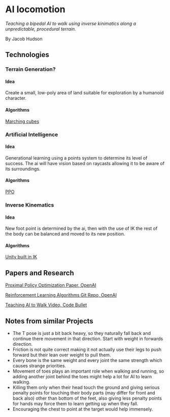 # AI locomotion

*Teaching a bipedal AI to walk using inverse kinimatics along a unpredictable, procedural terrain.*

By Jacob Hudson

## Technologies
### Terrain Generation?
#### Idea
Create a small, low-poly area of land suitable for exploration by a humanoid character.
#### Algorithms
[Marching cubes](https://en.wikipedia.org/wiki/Marching_cubes)

### Artificial Intelligence
#### Idea
Generational learning using a points system to determine its level of success. The ai will have vision based on raycasts allowing it to be aware of its surroundings.
#### Algorithms
[PPO](https://openai.com/research/openai-baselines-ppo)

### Inverse Kinematics
#### Idea
New foot point is determined by the ai, then with the use of IK the rest of the body can be balanced and moved to its new position.
#### Algorithms
[Unity built in IK](https://docs.unity3d.com/Manual/InverseKinematics.html#:~:text=This%20can%20be%20useful%20when%20you%20want%20a,any%20humanoid%20character%20with%20a%20correctly%20configured%20Avatar.)

## Papers and Research
[Proximal Policy Optimization Paper, OpenAI](https://arxiv.org/pdf/1707.06347.pdf)

[Reinforcement Learning Algorithms Git Repo, OpenAI](https://github.com/openai/baselines)

[Teaching AI to Walk Video, Code Bullet](https://youtu.be/9amJuvb3grU?list=TLPQMDgwNTIwMjOCUIFdAmslIg)

## Notes from similar Projects
- The T pose is just a bit back heavy, so they naturally fall back and continue there movement in that direction. Start with weight in forwards direction.
- Friction is not quite correct making it not actually use their legs to push forward but their lean over weight to pull them.
- Every bone is the same weight and every joint the same strength which causes strange priorities. 
- Movement of toes plays an important role when walking and running, so adding another joint behind the toes might help a lot for AI to learn walking. 
- Killing them only when their head touch the ground and giving serious penalty points for touching their body parts (may differ for front and back also) other than bottom of the feet, also giving less penalty points for hands may force them to learn getting up when they fall. 
- Encouraging the chest to point at the target would help immensely.
